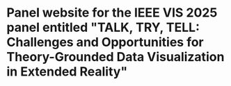 # Panel website for the IEEE VIS 2025 panel entitled "TALK, TRY, TELL: Challenges and Opportunities for Theory-Grounded Data Visualization in Extended Reality"